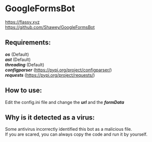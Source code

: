 # GoogleFormsBot
https://flassy.xyz  
https://github.com/Shawey/GoogleFormsBot

## Requirements: ##
***os*** (Default)  
***ast*** (Default)  
***threading*** (Default)  
***configparser*** (https://pypi.org/project/configparser/)  
***requests*** (https://pypi.org/project/requests/)

## How to use: ##
Edit the config.ini file and change the ***url*** and the ***formData***

## Why is it detected as a virus: ##
Some antivirus incorrectly identified this bot as a malicious file.  
If you are scared, you can always copy the code and run it by yourself.
